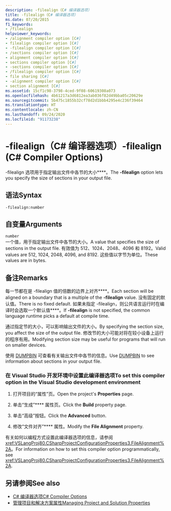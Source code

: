 ```yaml
---
description: -filealign（C# 编译器选项）
title: -filealign（C# 编译器选项）
ms.date: 07/20/2015
f1_keywords:
- /filealign
helpviewer_keywords:
- /alignment compiler option [C#]
- filealign compiler option [C#]
- -filealign compiler option [C#]
- /sections compiler option [C#]
- alignment compiler option [C#]
- sections compiler option [C#]
- -sections compiler option [C#]
- /filealign compiler option [C#]
- file sharing [C#]
- -alignment compiler option [C#]
- section alignment [C#]
ms.assetid: 15cf1c98-3798-4ced-9f08-60619308a073
ms.openlocfilehash: 4b61217a3d6812ea3ab036f82d49bba05c20629e
ms.sourcegitcommit: 5b475c1855b32cf78d2d1bbb4295e4c236f39464
ms.translationtype: HT
ms.contentlocale: zh-CN
ms.lasthandoff: 09/24/2020
ms.locfileid: "91173238"
---
```

# <a name="-filealign-c-compiler-options"></a><span data-ttu-id="bdd4f-103">-filealign（C# 编译器选项）</span><span class="sxs-lookup"><span data-stu-id="bdd4f-103">-filealign (C# Compiler Options)</span></span>

<span data-ttu-id="bdd4f-104">-filealign 选项用于指定输出文件中各节的大小\*\*\*\*。</span><span class="sxs-lookup"><span data-stu-id="bdd4f-104">The **-filealign** option lets you specify the size of sections in your output file.</span></span>  
  
## <a name="syntax"></a><span data-ttu-id="bdd4f-105">语法</span><span class="sxs-lookup"><span data-stu-id="bdd4f-105">Syntax</span></span>  
  
```console  
-filealign:number  
```  
  
## <a name="arguments"></a><span data-ttu-id="bdd4f-106">自变量</span><span class="sxs-lookup"><span data-stu-id="bdd4f-106">Arguments</span></span>  

 `number`  
 <span data-ttu-id="bdd4f-107">一个值，用于指定输出文件中各节的大小。</span><span class="sxs-lookup"><span data-stu-id="bdd4f-107">A value that specifies the size of sections in the output file.</span></span> <span data-ttu-id="bdd4f-108">有效值为 512、1024、2048、4096 和 8192。</span><span class="sxs-lookup"><span data-stu-id="bdd4f-108">Valid values are 512, 1024, 2048, 4096, and 8192.</span></span> <span data-ttu-id="bdd4f-109">这些值以字节为单位。</span><span class="sxs-lookup"><span data-stu-id="bdd4f-109">These values are in bytes.</span></span>  
  
## <a name="remarks"></a><span data-ttu-id="bdd4f-110">备注</span><span class="sxs-lookup"><span data-stu-id="bdd4f-110">Remarks</span></span>  

 <span data-ttu-id="bdd4f-111">每一节都在是 -filealign 值的倍数的边界上对齐\*\*\*\*。</span><span class="sxs-lookup"><span data-stu-id="bdd4f-111">Each section will be aligned on a boundary that is a multiple of the **-filealign** value.</span></span> <span data-ttu-id="bdd4f-112">没有固定的默认值。</span><span class="sxs-lookup"><span data-stu-id="bdd4f-112">There is no fixed default.</span></span> <span data-ttu-id="bdd4f-113">如果未指定 -filealign，则公共语言运行时在编译时会选取一个默认值\*\*\*\*。</span><span class="sxs-lookup"><span data-stu-id="bdd4f-113">If **-filealign** is not specified, the common language runtime picks a default at compile time.</span></span>  
  
 <span data-ttu-id="bdd4f-114">通过指定节的大小，可以影响输出文件的大小。</span><span class="sxs-lookup"><span data-stu-id="bdd4f-114">By specifying the section size, you affect the size of the output file.</span></span> <span data-ttu-id="bdd4f-115">修改节的大小可能对将在较小设备上运行的程序有用。</span><span class="sxs-lookup"><span data-stu-id="bdd4f-115">Modifying section size may be useful for programs that will run on smaller devices.</span></span>  
  
 <span data-ttu-id="bdd4f-116">使用 [DUMPBIN](/cpp/build/reference/dumpbin-options) 可查看有关输出文件中各节的信息。</span><span class="sxs-lookup"><span data-stu-id="bdd4f-116">Use [DUMPBIN](/cpp/build/reference/dumpbin-options) to see information about sections in your output file.</span></span>  
  
### <a name="to-set-this-compiler-option-in-the-visual-studio-development-environment"></a><span data-ttu-id="bdd4f-117">在 Visual Studio 开发环境中设置此编译器选项</span><span class="sxs-lookup"><span data-stu-id="bdd4f-117">To set this compiler option in the Visual Studio development environment</span></span>  
  
1. <span data-ttu-id="bdd4f-118">打开项目的“属性”页。</span><span class="sxs-lookup"><span data-stu-id="bdd4f-118">Open the project's **Properties** page.</span></span>  
  
2. <span data-ttu-id="bdd4f-119">单击“生成”\*\*\*\* 属性页。</span><span class="sxs-lookup"><span data-stu-id="bdd4f-119">Click the **Build** property page.</span></span>  
  
3. <span data-ttu-id="bdd4f-120">单击“高级”按钮。</span><span class="sxs-lookup"><span data-stu-id="bdd4f-120">Click the **Advanced** button.</span></span>  
  
4. <span data-ttu-id="bdd4f-121">修改“文件对齐”\*\*\*\* 属性。</span><span class="sxs-lookup"><span data-stu-id="bdd4f-121">Modify the **File Alignment** property.</span></span>  
  
 <span data-ttu-id="bdd4f-122">有关如何以编程方式设置此编译器选项的信息，请参阅 <xref:VSLangProj80.CSharpProjectConfigurationProperties3.FileAlignment%2A>。</span><span class="sxs-lookup"><span data-stu-id="bdd4f-122">For information on how to set this compiler option programmatically, see <xref:VSLangProj80.CSharpProjectConfigurationProperties3.FileAlignment%2A>.</span></span>  
  
## <a name="see-also"></a><span data-ttu-id="bdd4f-123">另请参阅</span><span class="sxs-lookup"><span data-stu-id="bdd4f-123">See also</span></span>

- [<span data-ttu-id="bdd4f-124">C# 编译器选项</span><span class="sxs-lookup"><span data-stu-id="bdd4f-124">C# Compiler Options</span></span>](./index.md)
- [<span data-ttu-id="bdd4f-125">管理项目和解决方案属性</span><span class="sxs-lookup"><span data-stu-id="bdd4f-125">Managing Project and Solution Properties</span></span>](/visualstudio/ide/managing-project-and-solution-properties)
